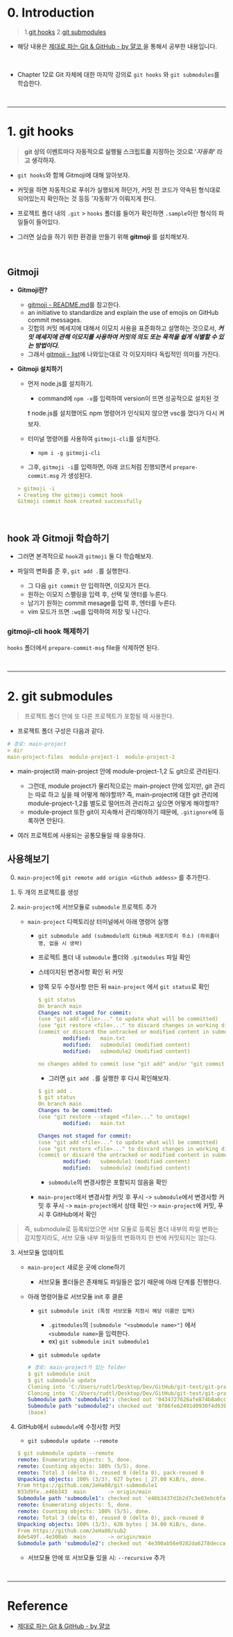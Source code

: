 # 0. Introduction

> 1.[git hooks](#1-git-hooks)
> 2.[git submodules](#2-git-submodules)

- 해당 내용은 [제대로 파는 Git & GitHub - by 얄코 ](https://www.inflearn.com/course/%EC%A0%9C%EB%8C%80%EB%A1%9C-%ED%8C%8C%EB%8A%94-%EA%B9%83/dashboard)을 통해서 공부한 내용입니다.

<br>

- Chapter 12로 Git 자체에 대한 마지막 강의로  `git hooks` 와 `git submodules`를 학습한다.  

<br>

---
# 1. git hooks

> **git 상의 이벤트마다 자동적으로 실행될 스크립트를 지정하는 것으로 '_자동화'_ 라고 생각하자.** 

- `git hooks`와 함께  Gitmoji에 대해 알아보자.  

- 커밋을 하면 자동적으로 푸쉬가 실행되게 하던가, 커밋 전 코드가 약속된 형식대로 되어있는지 확인하는 것 등등 '자동화'가 이뤄지게 한다.  

- 프로젝트 폴더 내의 `.git` > `hooks` 폴더를 들어가 확인하면 `.sample`이란 형식의 파일들이 들어있다.  

- 그러면 실습을 하기 위한 환경을 만들기 위해 **gitmoji** 를 설치해보자.  

<br>

## Gitmoji

- **Gitmoji란?**  
    - [gitmoji - README.md](https://github.com/carloscuesta/gitmoji)를 참고한다.  
    - an initiative to standardize and explain the use of emojis on GitHub commit messages.  
    - 깃헙의 커밋 메세지에 대해서 이모지 사용을 표준화하고 설명하는 것으로서, **_커밋 메세지에 관해 이모지를 사용하여 커밋의 의도 또는 목적을 쉽게 식별할 수 있는 방법이다._**  
    - 그래서 [gitmoji - list](https://github.com/carloscuesta/gitmoji-cli#list)에 나와있는대로 각 이모지마다 독립적인 의미를 가진다.  


- **Gitmoji 설치하기**

    - 먼저 node.js를 설치하기. 
        - command에 `npm -v`를 입력하여 version이 뜨면 성공적으로 설치된 것  
    
        ❗ node.js를 설치했어도 npm 명령어가 인식되지 않으면 vsc를 껐다가 다시 켜보자.  

    - 터미널 명령어를 사용하여 `gitmoji-cli`를 설치한다. 
        - `npm i -g gitmoji-cli` 
    
    
    - 그후, `gitmoji -i`를 입력하면, 아래 코드처럼 진행되면서 `prepare-commit.msg` 가 생성된다. 
    
    
    ```yml
    > gitmoji -i
    - Creating the gitmoji commit hook 
    Gitmoji commit hook created successfully 
    ```


<br>


## hook 과 Gitmoji 학습하기  

- 그러면 본격적으로 `hook`과 `gitmoji` 둘 다 학습해보자.  

- 파일의 변화를 준 후, `git add .`를 실행한다. 
    - 그 다음 `git commit` 만 입력하면, 이모지가 뜬다.   
    - 원하는 이모지 스펠링을 입력 후, 선택 및 엔터를 누른다.  
    - 남기기 원하는 commit mesage를 입력 후, 엔터를 누른다. 
    - vim 모드가 뜨면 `:wq`를 입력하여 저장 및 나간다.  


### gitmoji-cli hook 해제하기  

`hooks` 폴더에서 `prepare-commit-msg` file을 삭제하면 된다.  

<br>

---
# 2. git submodules

> 프로젝트 폴더 안에 또 다른 프로젝트가 포함될 때 사용한다.  

- 프로젝트 폴더 구성은 다음과 같다. 

```yml
# 경로: main-project
> dir
main-project-files  module-project-1  module-project-2
```
- main-project와 main-project 안에 module-project-1,2 도 git으로 관리된다.  
    - 그런데, module project가 물리적으로는 main-project 안에 있지만, git 관리는 따로 하고 싶을 때 어떻게 해야할까? 즉, main-project에 대한 git 관리에 module-project-1,2를 별도로 떨어뜨려 관리하고 싶으면 어떻게 해야할까? 
    - module-project 또한 git이 지속해서 관리해야하기 때문에, `.gitignore`에 등록하면 안된다.  




- 여러 프로젝트에 사용되는 공통모듈일 때 유용하다.  

## 사용해보기 

0. `main-project`에 `git remote add origin <Github addess>` 를 추가한다. 

1. 두 개의 프로젝트를 생성  

2. `main-project`에 서브모듈로 `submodule` 프로젝트 추가  

    -   `main-project` 디렉토리상 터미널에서 아래 명령어 실행  
        - `git submodule add (submodule의 GitHub 레포지토리 주소) (하위폴더명, 없을 시 생략)`
        - 프로젝트 폴더 내 `submodule` 폴더와 `.gitmodules` 파일 확인  
        - 스테이지된 변경사항 확인 뒤 커밋  
        - 양쪽 모두 수정사항 만든 뒤 `main-project` 에서 `git status`로 확인  

            ```yml
            $ git status
            On branch main
            Changes not staged for commit:
            (use "git add <file>..." to update what will be committed)
            (use "git restore <file>..." to discard changes in working directory)
            (commit or discard the untracked or modified content in submodules)
                    modified:   main.txt
                    modified:   submodule1 (modified content)
                    modified:   submodule2 (modified content)

            no changes added to commit (use "git add" and/or "git commit -a")
            ```

            - 그러면 `git add .`를 실행한 후 다시 확인해보자. 
            
            ```yml
            $ git add .
            $ git status
            On branch main
            Changes to be committed:
            (use "git restore --staged <file>..." to unstage)
                    modified:   main.txt

            Changes not staged for commit:
            (use "git add <file>..." to update what will be committed)
            (use "git restore <file>..." to discard changes in working directory)
            (commit or discard the untracked or modified content in submodules)
                    modified:   submodule1 (modified content)
                    modified:   submodule2 (modified content)
            ```
            - `submodule`의 변경사항은 포함되지 않음을 확인  


        - `main-project`에서 변경사항 커밋 후 푸시  -> `submodule`에서 변경사항 커밋 후 푸시 -> `main-project`에서 상태 확인 -> `main-project`에 커밋, 푸시 후 GitHub에서 확인  


> 즉, submodule로 등록되었으면 서브 모듈로 등록된 폴더 내부의 파일 변화는 감지할지라도, 서브 모듈 내부 파일들의 변화까지 한 번에 커밋되지는 않는다. 

3. 서브모듈 업데이트 

    - `main-project` 새로운 곳에 clone하기  
        - 서브모듈 폴더들은 존재해도 파일들은 없기 때문에 아래 단계를 진행한다. 

    - 아래 명령어들로 서브모듈 init 후 클론  
        - `git submodule init (특정 서브모듈 지정시 해당 이름만 입력)`
            - `.gitmodules`의 `[submodule "<submodule name>"]` 에서 `<submodule name>`을 입력한다.
            - ex) `git submodule init submodule1`

        - `git submodule update`   

        ```yml
        # 경로: main-project가 있는 folder  
        $ git submodule init
        $ git submodule update
        Cloning into 'C:/Users/rudtl/Desktop/Dev/GitHub/git-test/git-practice1/submodule1'...
        Cloning into 'C:/Users/rudtl/Desktop/Dev/GitHub/git-test/git-practice1/submodule2'...
        Submodule path 'submodule1': checked out '0434727626afe874b8a0ccaa4cd89ce716f14b37'
        Submodule path 'submodule2': checked out '8f86fe62491d0930f4d93963a3c42f7db852447b'
        (base) 
        ```

4. GitHub에서 `submodule`에 수정사항 커밋  
    - `git submodule update --remote`  

    ```yml
    $ git submodule update --remote
    remote: Enumerating objects: 5, done.
    remote: Counting objects: 100% (5/5), done.
    remote: Total 3 (delta 0), reused 0 (delta 0), pack-reused 0
    Unpacking objects: 100% (3/3), 627 bytes | 27.00 KiB/s, done.
    From https://github.com/JeHa00/git-submodule1
    033d9fe..e46b343  main       -> origin/main
    Submodule path 'submodule1': checked out 'e46b3437d1b2d7c3e03ebc6fabbc9956572399c7'
    remote: Enumerating objects: 5, done.
    remote: Counting objects: 100% (5/5), done.
    remote: Total 3 (delta 0), reused 0 (delta 0), pack-reused 0
    Unpacking objects: 100% (3/3), 626 bytes | 34.00 KiB/s, done.
    From https://github.com/JeHa00/sub2
    8de549f..4e300ab  main       -> origin/main
    Submodule path 'submodule2': checked out '4e300ab56e9282da6278decca5e067ee025c7aa7'
    ```

    - 서브모듈 안에 또 서브모듈 있을 시: `--recursive` 추가  


<br>

---

# Reference

- [제대로 파는 Git & GitHub - by 얄코](https://www.inflearn.com/course/%EC%A0%9C%EB%8C%80%EB%A1%9C-%ED%8C%8C%EB%8A%94-%EA%B9%83/dashboard)

